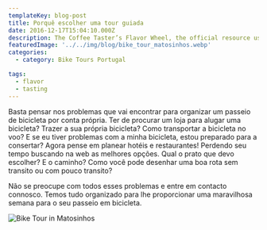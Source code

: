 ```yaml
---
templateKey: blog-post
title: Porquê escolher uma tour guiada
date: 2016-12-17T15:04:10.000Z
description: The Coffee Taster’s Flavor Wheel, the official resource used by coffee tasters, has been revised for the first time this year.
featuredImage: '../../img/blog/bike_tour_matosinhos.webp'
categories:
  - category: Bike Tours Portugal

tags:
  - flavor
  - tasting
---
```




Basta pensar nos problemas que vai encontrar para organizar um passeio de bicicleta por conta própria. Ter de procurar um loja para alugar uma bicicleta? Trazer a sua própria bicicleta? Como transportar a bicicleta no voo? E se eu tiver problemas com a minha bicicleta, estou preparado para a consertar?
Agora pense em planear hotéis e restaurantes! Perdendo seu tempo buscando na web as melhores opções. Qual o prato que devo escolher?
E o caminho? Como você pode desenhar uma boa rota sem transito ou com pouco transito?

Não se preocupe com todos esses problemas e entre em contacto connosco. Temos tudo organizado para lhe proporcionar uma maravilhosa semana para o seu passeio em bicicleta.

![Bike Tour in Matosinhos](../../img/blog/bike_tour_matosinhos.webp)
